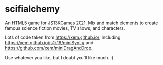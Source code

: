 # scifialchemy
An HTML5 game for JS13KGames 2021. Mix and match elements to create famous science fiction movies, TV shows, and characters.

Lots of code taken from https://xem.github.io/, including https://xem.github.io/js1k19/miniSynth/ and https://github.com/xem/miniDragAndDrop.

Use whatever you like, but I doubt you'll like much. :)

